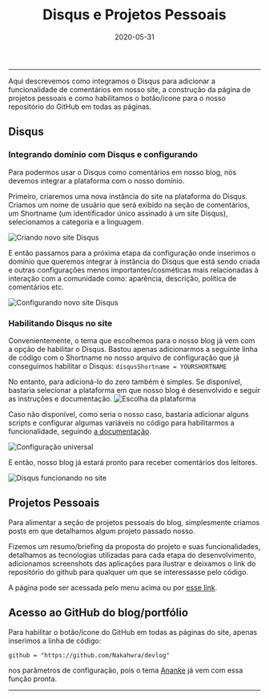 ﻿---
date: 2020-05-31
description: "Postagem relacionada com a integração do Disqus no blog/portfólio e a criação da página Projetos Pessoais"
featured_image: "/images/disqus.jpg"
title: "Disqus e Projetos Pessoais"
---

---
Aqui descrevemos como integramos o Disqus para adicionar a funcionalidade de comentários em nosso site, a construção da página de projetos pessoais e como habilitamos o botão/ícone para o nosso repositório do GitHub em todas as páginas.

## Disqus
### Integrando domínio com Disqus e configurando
Para podermos usar o Disqus como comentários em nosso blog, nós devemos integrar a plataforma com o nosso domínio. 

Primeiro, criaremos uma nova instância do site na plataforma do Disqus. Criamos um nome de usuário que será exibido na seção de comentários, um Shortname (um identificador único assinado à um site Disqus), selecionamos a categoria e a linguagem.

![Criando novo site Disqus](/images/disqus1.png)

E então passamos para a próxima etapa da configuração onde inserimos o domínio que queremos integrar à instância do Disqus que está sendo criada e outras configurações menos importantes/cosméticas mais relacionadas à interação com a comunidade como: aparência, descrição, política de comentários etc.

![Configurando novo site Disqus](/images/disqus2.png)

### Habilitando Disqus no site
Convenientemente, o tema que escolhemos para o nosso blog já vem com a opção de habilitar o Disqus. Bastou apenas adicionarmos a seguinte linha de código com o Shortname no nosso arquivo de configuração que já conseguimos habilitar o Disqus:
`disqusShortname = YOURSHORTNAME`

No entanto, para adicioná-lo do zero também é simples. Se disponível, bastaria selecionar a plataforma em que nosso blog é desenvolvido e seguir as instruções e documentação.
![Escolha da plataforma](/images/disqus3.png)

Caso não disponível, como seria o nosso caso, bastaria adicionar alguns scripts e configurar algumas variáveis no código para habilitarmos a funcionalidade, seguindo [a documentação](https://disqus.com/admin/install/platforms/universalcode/).

![Configuração universal](/images/disqus4.png)

E então, nosso blog já estará pronto para receber comentários dos leitores.

![Disqus funcionando no site](/images/disqus5.png)

## Projetos Pessoais
Para alimentar a seção de projetos pessoais do blog, simplesmente criamos posts em que detalhamos algum projeto passado nosso. 

Fizemos um resumo/briefing da proposta do projeto e suas funcionalidades, detalhamos as tecnologias utilizadas para cada etapa do desenvolvimento, adicionamos screenshots das aplicações para ilustrar e deixamos o link do repositório do github para qualquer um que se interessasse pelo código.

A página pode ser acessada pelo menu acima ou por [esse link](http://www.devlog.host/projetos_pessoais/).

## Acesso ao GitHub do blog/portfólio
Para habilitar o botão/ícone do GitHub em todas as páginas do site, apenas inserimos a linha de código: 

``` github = "https://github.com/Nakahwra/devlog" ```

nos parâmetros de configuração, pois o tema [Ananke](https://themes.gohugo.io/gohugo-theme-ananke/) já vem com essa função pronta.

---